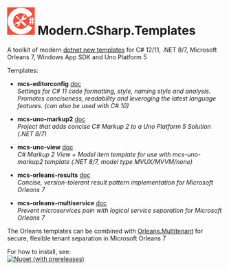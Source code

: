 # <img src="src/CSharp-Toolkit-Icon.png" alt="C# Toolkit" width="64px" /> Modern.CSharp.Templates
A toolkit of modern [dotnet new templates](https://docs.microsoft.com/en-us/dotnet/core/tools/dotnet-new) for C# 12/11, .NET 8/7, Microsoft Orleans 7, Windows App SDK and Uno Platform 5

Templates:
- **mcs-editorconfig** [doc](https://github.com/Applicita/Modern.CSharp.Templates/blob/main/Editorconfig.md)<br />
  *Settings for C# 11 code formatting, style, naming style and analysis.
Promotes conciseness, readability and leveraging the latest language features.
(can also be used with C# 10)*

- **mcs-uno-markup2** [doc](https://github.com/VincentH-Net/CSharpForMarkup#readme)<br />
  *Project that adds concise C# Markup 2 to a Uno Platform 5 Solution (.NET 8/7)*

- **mcs-uno-view** [doc](https://github.com/VincentH-Net/CSharpForMarkup#readme)<br />
  *C# Markup 2 View + Model item template for use with mcs-uno-markup2 template (.NET 8/7, model type MVUX/MVVM/none)*

- **mcs-orleans-results** [doc](https://github.com/Applicita/Orleans.Results#readme)<br />
  *Concise, version-tolerant result pattern implementation for Microsoft Orleans 7*

- **mcs-orleans-multiservice** [doc](https://github.com/Applicita/Orleans.Multiservice#readme)<br />
  *Prevent microservices pain with logical service separation for Microsoft Orleans 7*

The Orleans templates can be combined with [Orleans.Multitenant](https://github.com/Applicita/Orleans.Multitenant) for secure, flexible tenant separation in Microsoft Orleans 7

For how to install, see:<br />
[![Nuget (with prereleases)](https://img.shields.io/nuget/vpre/Modern.CSharp.Templates?color=gold&label=NuGet:%20Modern.CSharp.Templates&style=plastic)](https://www.nuget.org/packages/Modern.CSharp.Templates)

